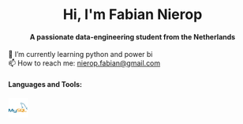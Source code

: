 <h1 align="center"> Hi, I'm Fabian Nierop </h1>
<h4 align="center"> A passionate data-engineering student from the Netherlands </h4>


🌱 I’m currently learning python and power bi   
📫 How to reach me: nierop.fabian@gmail.com

<h4 align="left">Languages and Tools:</h4>
<p align="left">
    <a href="https://www.python.org/" target="_blank"> </a>
    <a href="https://www.mysql.com/" target="_blank"> <img src="https://raw.githubusercontent.com/devicons/devicon/master/icons/mysql/mysql-original-wordmark.svg" alt="mysql" width="40" height="40"/> </a> 

</p>